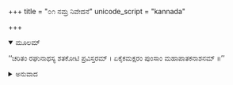 +++
title = "೦೧ ನಮ್ರ ನಿವೇದನೆ"
unicode_script = "kannada"

+++


<details open><summary>ಮೂಲಮ್</summary>

‘‘ಚರಿತಂ ರಘುನಾಥಸ್ಯ ಶತಕೋಟಿ ಪ್ರವಿಸ್ತರಮ್ । ಏಕೈಕಮಕ್ಷರಂ ಪುಂಸಾಂ ಮಹಾಪಾತಕನಾಶನಮ್ ॥’’
</details>

<details><summary>ಅನುವಾದ</summary>

ಪರಬ್ರಹ್ಮ ಪರಮಾತ್ಮಾ ಶ್ರೀರಘುನಾಥನ ಚರಿತ್ರೆಯು ಅಪಾರ, ಅಗಾಧವಾಗಿದೆ. ಅಂತವಿಲ್ಲದ ಅನಂತನ ಕಥೆಯು ಅನಂತವೇ. ಶ್ರೀರಾಮಚಂದ್ರನ ಪರಮಭಕ್ತನೂ, ವೈಷ್ಣವಾಗ್ರಣಿಯೂ ಆದ ಶ್ರೀಶಿವನೇ ಮೊಟ್ಟಮೊದಲಿಗೆ ಶ್ರೀರಾಮಚರಿತ್ರೆಯನ್ನು ಪಾರ್ವತಿಗೆ ಉಪದೇಶಿಸಿದ್ದನು. ಬಳಿಕ ಅದು ಅನೇಕ ಕವಿ, ಮಹರ್ಷಿ, ಮಹಾನುಭಾವರಿಂದ ತ್ರಿಲೋಕಗಳಲ್ಲಿ ಪ್ರಕಟವಾಗಿ ಪ್ರಖ್ಯಾತವಾಯಿತು. ಶ್ರೀರಾಮ ಚರಿತವು ಭಾರತೀಯರ ಜನ ಜೀವನದಲ್ಲಂತೂ ಹಾಸುಹೊಕ್ಕಾಗಿ, ಸಾಂಸ್ಕೃತಿಕ ಸಂಪತ್ತಾಗಿ, ಎಲ್ಲ ಆದರ್ಶಗಳ ಮಾರ್ಗದರ್ಶಿಯಾಗಿ ವಿಜೃಂಭಿಸುತ್ತಿದೆ. ಜೀವನ-ಉಜ್ಜೀವನಕ್ಕೆ ದಾರಿದೀಪವಾಗಿದೆ.  
ಈ ಅಧ್ಯಾತ್ಮರಾಮಾಯಣವು ಶ್ರೀಶಿವನಿಂದಲೇ ಉಪದಿಷ್ಟವಾದ ಶ್ರೀರಾಮಚಾರಿತ್ರ್ಯವು. ‘‘ಅಧ್ಯಾತ್ಮ ರಾಮಾಯಣ ಮೇತದದ್ಭುತಂ ವೈರಾಗ್ಯವಿಜ್ಞಾನಯುತಂ ಪುರಾತನಮ್’’ ಎಂದು ಇದೇ ಗ್ರಂಥದಲ್ಲಿ ಹೇಳಲಾಗಿದೆ. ‘‘ಇದಂ ಪವಿತ್ರಂ ಪಾಪಘ್ನಂ ಪುಣ್ಯಂ ವೇದೈಶ್ಚ ಸಮ್ಮಿತಮ್’’ ಎಂಬುದು ಕವಿವಾಣಿ. ಶ್ರೀಶಿವನಿಂದ ಪ್ರವೃತ್ತವಾದ ಈ ಅಧ್ಯಾತ್ಮರಾಮಾಯಣವನ್ನು ಶ್ರೀವೇದವ್ಯಾಸದೇವರು ಬ್ರಹ್ಮಾಂಡ ಪುರಾಣದ ಉತ್ತರಾಖಂಡದ ಅಂತರ್ಗತ ನಿರೂಪಿಸಿರುವರು.  
ಸಾಧಾರಣವಾಗಿ ಶ್ರೀರಾಮನ ಕಥೆಯು ಎಲ್ಲ ಪುರಾಣಗಳಲ್ಲಿ, ಇತಿಹಾಸದಲ್ಲಿ ಪುನಃ ಪುನಃ ವರ್ಣಿತವಾಗಿದೆ. ಶ್ರೀರಾಮ ಕಥೆಯ ಮಹಿಮೆಯನ್ನು ಸಾರಲು ಅದರ ಲೋಕಪೂಜ್ಯತೆಗೆ ಇದೊಂದು ಸಾಕ್ಷಿಯಾಗಿದೆ. ಲೋಕದಲ್ಲಿ ಅನಂತ ರಾಮಾಯಣಗಳು ಸಂಸ್ಕೃತದಲ್ಲಿ ಪ್ರಕಟಗೊಂಡರೆ, ಪ್ರತಿಯೊಂದು ಲೋಕಭಾಷೆಯಲ್ಲಿಯೂ, ಜಾನಪದಗಳಲ್ಲಿಯೂ ಶ್ರೀರಾಮನ ಕಥೆ ಅದಕ್ಕಿಂತ ಹೆಚ್ಚಿನ  ಸಂಖ್ಯೆಯಲ್ಲಿ ಕಂಡು ಬರುತ್ತಿವೆ.  
ಶ್ರೀರಾಮನ ಕಥೆಯೇ ರಸಮಯ ವಿಲಕ್ಷಣವಾದುದು. ಈ ಅಧ್ಯಾತ್ಮರಾಮಾಯಣವು ಇತರ ರಾಮಾಯಣಕ್ಕಿಂತ ಪಾರಮಾರ್ಥಿಕವಾಗಿ ವಿಶಿಷ್ಟ ಸ್ಥಾನ ಪಡೆದಿದೆ. ಇದರಲ್ಲಿ ಪರಮರಸಾಯನ ರಾಮಚರಿತ್ರದ ಜೊತೆ ಜೊತೆಗೆ ಭಕ್ತಿ, ಜ್ಞಾನ, ಉಪಾಸನೆ, ಲೋಕನೀತಿ, ಸದಾಚಾರಸಂಬಂಧೀ ದಿವ್ಯ ಉಪದೇಶಗಳು ಇದ್ದು ಅಧ್ಯಾತ್ಮತತ್ತ್ವದ ವಿವೇಚನೆ ಪ್ರಧಾನವಾಗಿ ಇರುವುದರಿಂದ ಇದಕ್ಕೆ  ಅಧ್ಯಾತ್ಮರಾಮಾಯಣ ಎಂಬ ಹೆಸರು ಅನ್ವರ್ಥಕವಾಗಿದೆ. ಇದರ ವೈಶಿಷ್ಟ್ಯಗಳೆಂದರೆ-ಭಕ್ತಿಯಿಂದ ಸಂಸಾರವನ್ನು ದಾಟಿ ಮೋಕ್ಷವನ್ನು ಪಡೆಯಬಹುದೆಂಬ ಉಪದೇಶವೇ ಆಗಿದೆ. ಭಕ್ತಿರಹಿತ ಶಾಸ್ತ್ರಜ್ಞಾನವು ಕತ್ತಲೆಯ ಮಡುವೆಂದೂ, ಅದರಲ್ಲಿ ಬಿದ್ದವರಿಗೆ ಕೋಟಿ ಜನ್ಮಗಳಾದರೂ ಮೋಕ್ಷವು ಸಿಗಲಾರದೆಂದು ಸ್ಪಷ್ಟೋಕ್ತಿ ಇದೆ. (ಬಾಲ, 1-51) ಶ್ರೀರಾಮನ ಭಕ್ತಿಯೇ ಮುಕ್ತಿಯು, ಈ ಭಕ್ತಿಯೇ ಮುಕ್ತಿಯನ್ನು ಕೊಡುವುದು. (ಅರ-10/43-44) ಇಂತಹ ಅನೇಕ ವೈಶಿಷ್ಟ್ಯಗಳನ್ನು ಗುರುತಿಸಬಹುದು.  
ಭಗವಾನ್ ಶ್ರೀರಾಮನು ಸಾಕ್ಷಾತ್ ಪರಬ್ರಹ್ಮ ಪರಮಾತ್ಮನೆಂಬುದನ್ನು ಪ್ರತಿಪಾದಿಸಿದ, ನಾರದರು, ವಸಿಷ್ಠರು, ವಿಭೀಷಣ, ಮಂಡೋದರಿ ಕೊನೆಗೆ ರಾವಣನು ಹೀಗೆ ಇವರ ಮಾತುಗಳು ಮನನೀಯವಾಗಿವೆ. ಅಗಸ್ತ್ಯರ ಉಪದೇಶವಂತು ಅಲೌಕಿಕವಾದುದು. ಇಷ್ಟೇ ಅಲ್ಲ ಇದರಲ್ಲಿ ಬರುವ ಅಹಲ್ಯೆ, ಸುತೀಕ್ಷ್ಣ, ಕಬಂಧ, ಶಬರಿ, ಮುಂತಾದವರು ಗೈದಿರುವ ಸ್ತೋತ್ರ ಭಾಗವಂತೂ ಭಕ್ತಿರಸದಿಂದ ತುಂಬಿ ತುಳುಕುತ್ತಿದೆ. ಅಲ್ಲದೆ ಭಗವಾನ್ ಶ್ರೀರಾಮಚಂದ್ರನೇ ಸ್ವತಃ ಲಕ್ಷ್ಮಣ-ಶಬರೀ-ತಾರಾದೇವಿ ಮುಂತಾದವರಿಗೆ ಮಾಡಿದ ತತ್ತ್ವೋಪ ದೇಶಗಳಂತೂ ಅದ್ವಿತೀಯವಾಗಿದೆ. ಹಿಂದಿಯ ಮೇರು ಕವಿಯಾದ, ವಿಶ್ವಕವಿ ಗೋಸ್ವಾಮಿ ತುಲಸೀದಾಸರು ಪ್ರಧಾನವಾಗಿ ಅನೇಕ ವೈಶಿಷ್ಟ್ಯಗಳಿಂದ ಕೂಡಿದ ಈ ಅಧ್ಯಾತ್ಮರಾಮಾಯಣವನ್ನೇ ಅನುಸರಿಸಿದ್ದಾರೆಂಬುದು ಲೋಕವಿದಿತ. ಪ್ರಿಯ ಓದುಗರು ಇದನ್ನು ತಮ್ಮದಾಗಿಸಿಕೊಂಡು ಓದಿ, ಮನನಗೈದು  ಶ್ರೀರಾಮಚಂದ್ರನ ಕೃಪೆಗೆ ಪಾತ್ರರಾಗುವುದರಲ್ಲಿ ಸಂದೇಹವೇ ಇಲ್ಲ.
</details>
